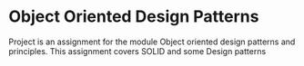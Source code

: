 # Object Oriented Design Patterns
Project is an assignment for the module Object oriented design patterns and principles.
This assignment covers SOLID and some Design patterns
